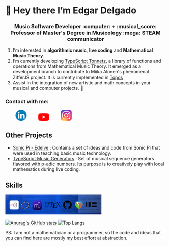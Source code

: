 # 👋 Hey there I’m **Edgar Delgado**  
<h3 align="center"">Music Software Developer :computer: + :musical_score: Professor of Master's Degree in Musicology :mega: STEAM communicator</h3>

1. I’m interested in **algorithmic music**, **live coding** and **Mathematical Music Theory**.
2. I’m currently developing [TypeScript Tonnetz](https://www.npmjs.com/package/ts-tonnetz), a library of functions and operations from Mathematical Music Theory. It emerged as a development branch to contribute to Miika Alonen's phenomenal ZifferJS project. It is currently implemented in [Topos](https://topos.live/)
3. Assist in the integration of new artistic and math concepts in your musical and computer projects. 👀

### Contact with me:
&ensp;&ensp;&ensp;&ensp;
[<img src="Linkedin_logo.svg.png" alt="LinkedIn" width="35px"  />](https://www.linkedin.com/in/edgararmandodelgadovega) &ensp;&ensp;&ensp;&ensp;
[<img src="Youtube_logo.png" alt="Youtube" width="35px"/>](https://www.youtube.com/@edelvemusic) &ensp;&ensp;&ensp;&ensp;
[<img src="Instagram_logo.svg.webp" alt="Instagram" width="35px"/>](https://www.instagram.com/edgardelgadomusic)

## Other Projects

* [Sonic Pi - Edelve](https://github.com/edelveart/Sonic_Pi_Edelve) : Contains a set of ideas and code from Sonic Pi that were used in teaching basic music technology.
* [TypeScript Music Generators](https://github.com/edelveart/TypeScript-Music-Generators) : Set of musical sequence generators flavored with p-adic numbers. Its purpose is to creatively play with local mathematics during live coding.


## Skills

<p align="left">
   <img src="Technologies.png" alt="Sonic Pi" alt="LaTex" alt="Musescore" alt="Reaper" alt="Geogebra" alt="Ableton Live" width="60%">
</p>

[![Anurag's GitHub stats](https://github-readme-stats.vercel.app/api?username=edelveart&show=prs_merged&show_icons=true&theme=github_dark_dimmed)](https://github.com/edelveart/github-readme-stats)
![Top Langs](https://github-readme-stats.vercel.app/api/top-langs/?username=edelveart&layout=compact)

PS: I am not a mathematician or a programmer, so the code and ideas that you can find here are mostly my best effort at abstraction.



